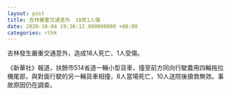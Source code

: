 ```yaml
---
layout: post
title: 吉林嚴重交通意外　18死1人傷
date: 2020-10-04 19:36:12.000000000 +08:00
categories: rthk
---
```


吉林發生嚴重交通意外，造成18人死亡、1人受傷。

《新華社》報道，扶餘市514省道一輛小型貨車，撞至前方同向行駛農用四輪拖拉機尾部，與對面行駛的另一輛貨車相撞，8人當場死亡，10人送院後搶救無效。事故原因仍在調查。
